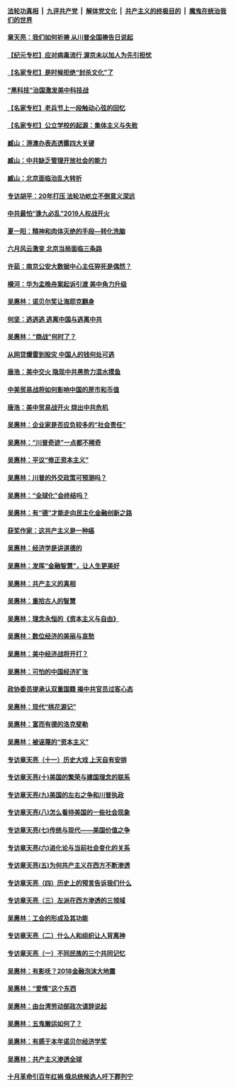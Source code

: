 

####  [法轮功真相](../../../../basic/blob/master/README.md?t=06252231) &nbsp;|&nbsp; [九评共产党](../../../../9ping.md/blob/master/README.md?t=06252231) &nbsp;|&nbsp; [解体党文化](../../../../jtdwh.md/blob/master/README.md?t=06252231)  &nbsp;|&nbsp; [共产主义的终极目的](../../../../gczydzjmd.md/blob/master/README.md?t=06252231) &nbsp;|&nbsp; [魔鬼在统治我们的世界](../../../../mgztzwmdsj.md/blob/master/README.md?t=06252231) 

#### [章天亮：我们如何祈祷 从川普全国祷告日说起](../pages/nsc423/n11944627.md?t=06252231) 

#### [【纪元专栏】应对病毒流行 渥京未以加人为先引担忧](../pages/nsc423/n11875714.md?t=06252231) 

#### [【名家专栏】是时候拒绝“封杀文化”了](../pages/nsc423/n11814093.md?t=06252231) 

#### [“黑科技”治国激发美中科技战](../pages/nsc423/n11638056.md?t=06252231) 

#### [【名家专栏】老兵节上一段触动心弦的回忆](../pages/nsc423/n11646016.md?t=06252231) 

#### [【名家专栏】公立学校的起源：集体主义与失败](../pages/nsc423/n11601833.md?t=06252231) 

#### [臧山：港澳办表态透露四大关键](../pages/nsc423/n11421628.md?t=06252231) 

#### [臧山：中共缺乏管理开放社会的能力](../pages/nsc423/n11407457.md?t=06252231) 

#### [臧山：北京面临治乱大转折](../pages/nsc423/n11406895.md?t=06252231) 

#### [专访胡平：20年打压 法轮功屹立不倒意义深远](../pages/nsc423/n11398800.md?t=06252231) 

#### [中共最怕“逢九必乱”2019人权战开火](../pages/nsc423/n11385248.md?t=06252231) 

#### [夏一阳：精神和肉体灭绝的手段—转化洗脑](../pages/nsc423/n11368250.md?t=06252231) 

#### [六月风云激变 北京当局面临三条路](../pages/nsc423/n11313668.md?t=06252231) 

#### [许茹：南京公安大数据中心主任猝死是偶然？](../pages/nsc423/n11064744.md?t=06252231) 

#### [横河：华为孟晚舟案起诉引渡 美中角力升级](../pages/nsc423/n11027230.md?t=06252231) 

#### [吴惠林：诺贝尔奖让海耶克翻身](../pages/nsc423/n10890049.md?t=06252231) 

#### [何坚：逃逃逃 逃离中国与逃离中共](../pages/nsc423/n10592891.md?t=06252231) 

#### [吴惠林：“商战”何时了？](../pages/nsc423/n10573558.md?t=06252231) 

#### [从网贷爆雷到股灾 中国人的钱何处可逃](../pages/nsc423/n10572800.md?t=06252231) 

#### [唐浩：美中交火 隐现中共黑势力混水摸鱼](../pages/nsc423/n10544040.md?t=06252231) 

#### [中美贸易战将如何影响中国的房市和币值](../pages/nsc423/n10543697.md?t=06252231) 

#### [唐浩：美中贸易战开火 烧出中共危机](../pages/nsc423/n10540126.md?t=06252231) 

#### [吴惠林：企业家是否应负较多的“社会责任”](../pages/nsc423/n10535022.md?t=06252231) 

#### [吴惠林：“川普奇迹”一点都不稀奇](../pages/nsc423/n10512808.md?t=06252231) 

#### [吴惠林：平议“修正资本主义”](../pages/nsc423/n10495724.md?t=06252231) 

#### [吴惠林：川普的外交政策可预测吗？](../pages/nsc423/n10462387.md?t=06252231) 

#### [吴惠林：“全球化”会终结吗？](../pages/nsc423/n10452838.md?t=06252231) 

#### [吴惠林：有“德”才能走向民主化金融创新之路](../pages/nsc423/n10432292.md?t=06252231) 

#### [获奖作家：这共产主义是一种癌](../pages/nsc423/n10431541.md?t=06252231) 

#### [吴惠林：经济学是讲道德的](../pages/nsc423/n10398014.md?t=06252231) 

#### [吴惠林：发挥“金融智慧”，让人生更美好](../pages/nsc423/n10375019.md?t=06252231) 

#### [吴惠林：共产主义的真相](../pages/nsc423/n10351394.md?t=06252231) 

#### [吴惠林：重拾古人的智慧](../pages/nsc423/n10337691.md?t=06252231) 

#### [吴惠林：理念永恒的《资本主义与自由》](../pages/nsc423/n10316274.md?t=06252231) 

#### [吴惠林：数位经济的美丽与哀愁](../pages/nsc423/n10292946.md?t=06252231) 

#### [吴惠林：美中经济战将开打？](../pages/nsc423/n10258825.md?t=06252231) 

#### [吴惠林：可怕的中国经济扩张](../pages/nsc423/n10219147.md?t=06252231) 

#### [政协委员提承认双重国籍 揭中共官员过客心态](../pages/nsc423/n10208809.md?t=06252231) 

#### [吴惠林：现代“桃花源记”](../pages/nsc423/n10185234.md?t=06252231) 

#### [吴惠林：富而有德的洛克斐勒](../pages/nsc423/n10142264.md?t=06252231) 

#### [吴惠林：被诬蔑的“资本主义”](../pages/nsc423/n10124816.md?t=06252231) 

#### [专访章天亮（十一）历史大戏 上天自有安排](../pages/nsc423/n10094905.md?t=06252231) 

#### [专访章天亮(十)美国的繁荣与建国理念的联系](../pages/nsc423/n10094899.md?t=06252231) 

#### [专访章天亮(九)美国的左右之争和川普执政](../pages/nsc423/n10094889.md?t=06252231) 

#### [专访章天亮(八)怎么看待美国的一些社会现象](../pages/nsc423/n10094857.md?t=06252231) 

#### [专访章天亮(七)传统与现代——美国价值之争](../pages/nsc423/n10093140.md?t=06252231) 

#### [专访章天亮(六)进化论与当前社会变化的关系](../pages/nsc423/n10092036.md?t=06252231) 

#### [专访章天亮(五)为何共产主义在西方不断渗透](../pages/nsc423/n10083620.md?t=06252231) 

#### [专访章天亮（四）历史上的预言告诉我们什么](../pages/nsc423/n10083606.md?t=06252231) 

#### [专访章天亮（三）左派在西方渗透的三领域](../pages/nsc423/n10081115.md?t=06252231) 

#### [吴惠林：工会的形成及其功能](../pages/nsc423/n10080633.md?t=06252231) 

#### [专访章天亮（二）什么人和组织让人背离神](../pages/nsc423/n10076637.md?t=06252231) 

#### [专访章天亮（一）不同民族的三个共同记忆](../pages/nsc423/n10074188.md?t=06252231) 

#### [吴惠林：有影呒？2018金融泡沫大地震](../pages/nsc423/n10040534.md?t=06252231) 

#### [吴惠林：“爱情”这个东西](../pages/nsc423/n10019423.md?t=06252231) 

#### [吴惠林：由台湾劳动部政次请辞说起](../pages/nsc423/n9979679.md?t=06252231) 

#### [吴惠林：五鬼搬运如何了？](../pages/nsc423/n9925338.md?t=06252231) 

#### [吴惠林：有感于本年诺贝尔经济学奖](../pages/nsc423/n9871883.md?t=06252231) 

#### [吴惠林：共产主义渗透全球](../pages/nsc423/n9812748.md?t=06252231) 

#### [十月革命引百年红祸 俄总统候选人吁下葬列宁](../pages/nsc423/n9810182.md?t=06252231) 

